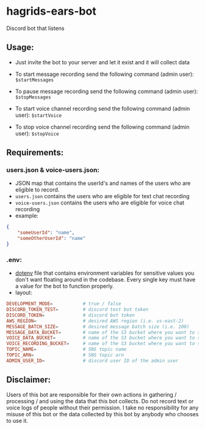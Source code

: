 # hagrids-ears-bot
Discord bot that listens

## Usage:
- Just invite the bot to your server and let it exist and it will collect data

- To start message recording send the following command (admin user): ```$startMessages```

- To pause message recording send the following command (admin user): ```$stopMessages```

- To start voice channel recording send the following command (admin user): ```$startVoice```

- To stop voice channel recording send the following command (admin user): ```$stopVoice```

## Requirements:

### **users.json & voice-users.json:**
- JSON map  that contains the userId's and names of the users who are eligible to record.
- ```users.json``` contains the users who are eligible for text chat recording
- ```voice-users.json``` contains the users who are eligible for voice chat recording
- example:
```json
{
    "someUserId": "name",
    "someOtherUserId": "name"
}
```

### **.env:**
- [dotenv](https://www.npmjs.com/package/dotenv) file that contains environment variables for sensitive values you don't want floating around in the codebase. Every single key must have a value for the bot to function properly.
- layout:
```toml
DEVELOPMENT_MODE=           # true / false
DISCORD_TOKEN_TEST=         # discord test bot token
DISCORD_TOKEN=              # discord bot token
AWS_REGION=                 # desired AWS region (i.e. us-east-2)
MESSAGE_BATCH_SIZE=         # desired message batch size (i.e. 100)
MESSAGE_DATA_BUCKET=        # name of the S3 bucket where you want to store message data
VOICE_DATA_BUCKET=          # name of the S3 bucket where you want to store voice data
VOICE_RECORDING_BUCKET=     # name of the S3 bucket where you want to store voice recordings
TOPIC_NAME=                 # SNS topic name
TOPIC_ARN=                  # SNS topic arn
ADMIN_USER_ID=              # discord user ID of the admin user
```

## Disclaimer:
Users of this bot are responsible for their own actions in gathering / processing / and using the data that this bot collects. Do not record text or voice logs of people without their permission. I take no responsibility for any misuse of this bot or the data collected by this bot by anybody who chooses to use it.
